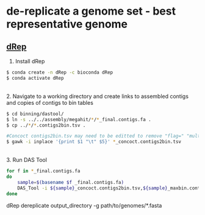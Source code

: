 # de-replicate a genome set - best representative genome

## [dRep](https://github.com/MrOlm/drep)

1. Install dRep

```bash
$ conda create -n dRep -c bioconda dRep
$ conda activate dRep
```

\
2. Navigate to a working directory and create links to assembled contigs and copies of contigs to bin tables

```bash
$ cd binning/dastool/
$ ln -s ../../assembly/megahit/*/*_final.contigs.fa .
$ cp ../*/*.contigs2bin.tsv .

#Concoct contigs2bin.tsv may need to be editted to remove "flag=" "multi=" and "len=" values from contig names if they exist
$ gawk -i inplace '{print $1 "\t" $5}' *_concoct.contigs2bin.tsv
```

\
3. Run DAS Tool

```bash
for f in *_final.contigs.fa 
do
	sample=$(basename $f _final.contigs.fa)
	DAS_Tool -i ${sample}_concoct.contigs2bin.tsv,${sample}_maxbin.contigs2bin.tsv,${sample}_metabat.contigs2bin.tsv -c ${sample}_final.contigs.fa -o ${sample} --write_bin_evals --write_bins --write_unbinned -t 20 >& ${sample}_dastool.log.txt
done
```


dRep dereplicate output_directory -g path/to/genomes/*.fasta
